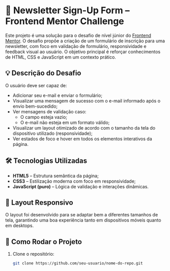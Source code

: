 # 📧 Newsletter Sign-Up Form – Frontend Mentor Challenge

Este projeto é uma solução para o desafio de nível júnior do [Frontend Mentor](https://www.frontendmentor.io/). O desafio propõe a criação de um formulário de inscrição para uma newsletter, com foco em validação de formulário, responsividade e feedback visual ao usuário. O objetivo principal é reforçar conhecimentos de HTML, CSS e JavaScript em um contexto prático.

## 💡 Descrição do Desafio

O usuário deve ser capaz de:

- Adicionar seu e-mail e enviar o formulário;
- Visualizar uma mensagem de sucesso com o e-mail informado após o envio bem-sucedido;
- Ver mensagens de validação caso:
  - O campo esteja vazio;
  - O e-mail não esteja em um formato válido;
- Visualizar um layout otimizado de acordo com o tamanho da tela do dispositivo utilizado (responsividade);
- Ver estados de foco e hover em todos os elementos interativos da página.

## 🛠️ Tecnologias Utilizadas

- **HTML5** – Estrutura semântica da página;
- **CSS3** – Estilização moderna com foco em responsividade;
- **JavaScript (puro)** – Lógica de validação e interações dinâmicas.

## 📱 Layout Responsivo

O layout foi desenvolvido para se adaptar bem a diferentes tamanhos de tela, garantindo uma boa experiência tanto em dispositivos móveis quanto em desktops.

## 🚀 Como Rodar o Projeto

1. Clone o repositório:
   ```bash
   git clone https://github.com/seu-usuario/nome-do-repo.git
